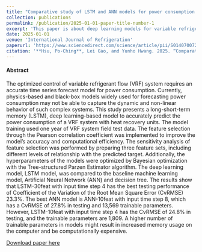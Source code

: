 ```yaml
---
title: "Comparative study of LSTM and ANN models for power consumption prediction of variable refrigerant flow (VRF) systems in buildings"
collection: publications
permalink: /publication/2025-01-01-paper-title-number-1
excerpt: 'This paper is about deep learning models for variable refrigerant flow (VRF) systems in buildings'
date: 2025-01-01
venue: 'International Journal of Refrigeration'
paperurl: 'https://www.sciencedirect.com/science/article/pii/S0140700724003591'
citation: '**Hsu, Po-Ching**, Lei Gao, and Yunho Hwang. 2025. “Comparative Study of LSTM and ANN Models for Power Consumption Prediction of Variable Refrigerant Flow (VRF) Systems in Buildings.” International Journal of Refrigeration 169 (January):55–68. https://doi.org/10.1016/j.ijrefrig.2024.10.020.'
---
```

#### Abstract
The optimized control of variable refrigerant flow (VRF) system requires an accurate time series forecast model for power consumption. Currently, physics-based and black-box models widely used for forecasting power consumption may not be able to capture the dynamic and non-linear behavior of such complex systems. This study presents a long-short-term memory (LSTM), deep learning-based model to accurately predict the power consumption of a VRF system with heat recovery units. The model training used one year of VRF system field test data. The feature selection through the Pearson correlation coefficient was implemented to improve the model’s accuracy and computational efficiency. The sensitivity analysis of feature selection was performed by preparing three feature sets, including different levels of relationship with the predicted target. Additionally, the hyperparameters of the models were optimized by Bayesian optimization with the Tree-structured Parzen Estimator algorithm. The deep learning model, LSTM model, was compared to the baseline machine learning model, Artificial Neural Network (ANN) and decision tree. The results show that LSTM-30feat with input time step 4 has the best testing performance of Coefficient of the Variation of the Root Mean Square Error (CvRMSE) 23.3%. The best ANN model is ANN-10feat with input time step 8, which has a CvRMSE of 27.8% in testing and 13,569 trainable parameters. However, LSTM-10feat with input time step 4 has the CvRMSE of 24.8% in testing, and the trainable parameters are 1,809. A higher number of trainable parameters in models might result in increased memory usage on the computer and be computationally expensive.

[Download paper here](https://www.sciencedirect.com/science/article/pii/S0140700724003591)

<!-- Recommended citation: Gao, Lei, Yunho Hwang, and Tao Cao. "An overview of optimization technologies applied in combined cooling, 
heating and power systems." Renewable and Sustainable Energy Reviews 114 (2019): 109344.
-->
